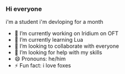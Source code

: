 ### Hi everyone

i'm a student i'm devloping for a month

- 🔭 I’m currently working on Iridium on OFT
- 🌱 I’m currently learning Lua 
- 👯 I’m looking to collaborate with everyone
- 🤔 I’m looking for help with my skills
- 😄 Pronouns: he/him
- ⚡ Fun fact: i love foxes
